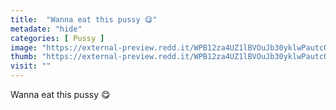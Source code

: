 ```yaml
---
title:  "Wanna eat this pussy 😋"
metadate: "hide"
categories: [ Pussy ]
image: "https://external-preview.redd.it/WPB12za4UZ1lBVOuJb30yklwPautcQln1srnBoUCLSY.jpg?auto=webp&s=b2863e77ec623a4afa51b14a6df915dc701a63bb"
thumb: "https://external-preview.redd.it/WPB12za4UZ1lBVOuJb30yklwPautcQln1srnBoUCLSY.jpg?width=1080&crop=smart&auto=webp&s=4f1b314e9e0085a6a8d04ec65fe28b02a80e264b"
visit: ""
---
```

Wanna eat this pussy 😋
